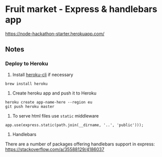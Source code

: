 # Fruit market - Express & handlebars app

https://node-hackathon-starter.herokuapp.com/

## Notes

### Deploy to Heroku

1. Install [heroku-cli](https://devcenter.heroku.com/articles/heroku-cli) if necessary

  ```
  brew install heroku
  ```

1. Create heroku app and push it to Heroku

  ```
  heroku create app-name-here --region eu
  git push heroku master
  ```

1. To serve html files use `static` middleware

  ```
  app.use(express.static(path.join(__dirname, '..', 'public')));
  ```

1. Handlebars

  There are a number of packages offering handlebars support in express: https://stackoverflow.com/a/35588129/4186037
